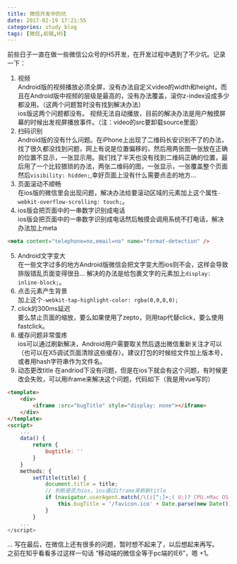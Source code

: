 ```yaml
---
title: 微信开发中的坑
date: 2017-02-19 17:21:55
categories: study_blog
tags: [微信,前端,H5]
---
```


前些日子一直在做一些微信公众号的H5开发，在开发过程中遇到了不少坑。记录一下：

<!-- more -->

1. 视频  
Android版的视频播放必须全屏，没有办法自定义video的width和height，而且在Android版中视频的层级是最高的，没有办法覆盖，滚你z-index设成多少都没用。（这两个问题暂时没有找到解决办法）  
ios版这两个问题都没有。
视频无法自动播放，目前的解决办法是用户触摸屏幕的时候出发视屏播放事件。（注：video的src要卸载source里面）
2. 扫码识别  
Android版的没有什么问题。在iPhone上出现了二维码长安识别不了的办法，找了很久都没找到问题，网上有说是位置偏移的，然后用两张图一张放在正确的位置不显示，一张显示用。我们找了半天也没有找到二维码正确的位置，最后用了一个比较猥琐的办法，两张二维码的图，一张显示，一张覆盖整个页面然后`visibility: hidden;`,幸好页面上没有什么需要点击的地方...
3. 页面滚动不顺畅  
在ios版的微信里会出现问题，解决办法给要滚动区域的元素加上这个属性`-webkit-overflow-scrolling: touch;`。
4. ios版会把页面中的一串数字识别成电话  
ios版会把页面中的一串数字识别成电话然后触摸会调用系统不打电话，解决办法加上meta
```html
<meta content="telephone=no,email=no" name="format-detection" />
```
5. Android文字变大    
在一些文字过多的地方Android版微信会把文字变大而ios则不会，这样会导致排版错乱页面变得很丑...
解决的办法是给包裹文字的元素加上`display: inline-block;`。
6.  点击元素产生背景  
加上这个`-webkit-tap-highlight-color: rgba(0,0,0,0);`
7. click的300ms延迟  
要么禁止页面的缩放，要么如果使用了zepto，则用tap代替click，要么使用fastclick。
8. 缓存问题非常蛋疼  
ios可以通过刷新解决，Android用户需要取关然后退出微信重新关注才可以（也可以在X5调试页面清除这些缓存）。建议打包的时候给文件加上版本号，或者用hash字符串作为文件名。
9. 动态更改title
在andriod下没有问题，但是在ios下就会有这个问题，有时候更改会失败，可以用iframe来解决这个问题，代码如下（我是用vue写的）
```html
<template>
	<div>
		<iframe :src="bugTitle" style="display: none"></iframe>
	</div>
</template>
<script>
	...
	data() {
		return {
			bugtitle: ''
		}
	}
	methods: {
		setTitle(title) {
			document.title = title;
			// 判断是否为ios，ios通过iframe来刷新title
			if (navigator.userAgent.match(/\(i[^;]+;( U;)? CPU.+Mac OS X/)) {
				this.bugTitle = '/favicon.ico' + Date.parse(new Date());
			}
		}
	...
</script>

```


...
写在最后，在微信上还有很多的问题，暂时想不起来了，以后想起来再写。  
之前在知乎看看多过这样一句话 “移动端的微信全等于pc端的IE6”，嗯 +1。


